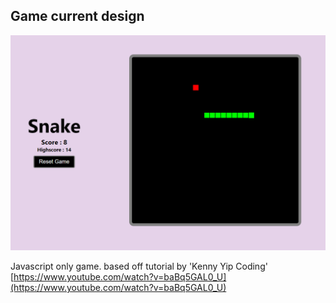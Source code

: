 ## Game current design

![snake game image](./images/snake%20game.PNG)


Javascript only game.
based off tutorial by 'Kenny Yip Coding'   
[https://www.youtube.com/watch?v=baBq5GAL0_U](https://www.youtube.com/watch?v=baBq5GAL0_U)
